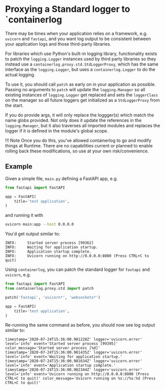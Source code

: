 # Proxying a Standard logger to `containerlog

There may be times when your application relies on a framework, e.g. `uvicorn` and `fastapi`, and you want log output to be consistent between your application logs and those third-party libraries.

For libraries which use Python's built-in logging library, functionality exists to patch the `logging.Logger` instances used by third party libraries so they instead use a `containerlog.proxy.std.StdLoggerProxy`, which has the same interface as the `logging.Logger`, but uses a `containerlog.Logger` to do the actual logging.

To use it, you should call `patch` as early on in your application as possible. Passing no arguments to `patch` will update the `logging.Manager` so all existing instances of `logging.Logger` get replaced and sets the `loggerClass` on the manager so all future loggers get initialized as a `StdLoggerProxy` from the start.

If you do provide args, it will only replace the loggger(s) which match the name globs provided. Not only does it update the references in the `logging.Manager`, but it also traverses all imported modules and replaces the logger if it is defined in the module's global scope.

!!! Note
    Once you do this, you've allowed containerlog to go and modify things at Runtime. There are no capabilities current or planned to enable rolling back these modifications, so use at your own risk/convenience.

## Example

Given a simple file, `main.py` defining a FastAPI app, e.g.

```python
from fastapi import FastAPI

app = FastAPI(
    title='test application',
)
```

and running it with

```bash
uvicorn main:app --host 0.0.0.0
```

You'd get output similar to:

```
INFO:     Started server process [99362]
INFO:     Waiting for application startup.
INFO:     Application startup complete.
INFO:     Uvicorn running on http://0.0.0.0:8000 (Press CTRL+C to quit)
```

Using `containerlog`, you can patch the standard logger for `fastapi` and `uvicorn`, e.g.

```python
from fastapi import FastAPI
from containerlog.proxy.std import patch

patch('fastapi', 'uvicorn*', 'websockets*')

app = FastAPI(
    title='test application',
)
```

Re-running the same command as before, you should now see log output similar to:

```
timestamp='2020-07-24T15:36:00.981228Z' logger='uvicorn.error' level='info' event='Started server process [99395]' color_message='Started server process [%d]'
timestamp='2020-07-24T15:36:00.981435Z' logger='uvicorn.error' level='info' event='Waiting for application startup.' 
timestamp='2020-07-24T15:36:00.981634Z' logger='uvicorn.error' level='info' event='Application startup complete.' 
timestamp='2020-07-24T15:36:00.982344Z' logger='uvicorn.error' level='info' event='Uvicorn running on http://0.0.0.0:8000 (Press CTRL+C to quit)' color_message='Uvicorn running on %s://%s:%d (Press CTRL+C to quit)'
```

